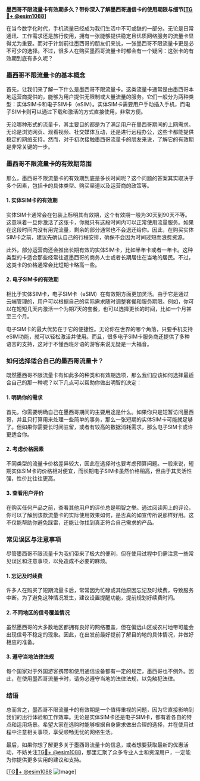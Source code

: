**墨西哥不限流量卡有效期多久？带你深入了解墨西哥通信卡的使用期限与细节[[TG💪+ @esim1088](https://t.me/s/esim1088)]**

在当今数字化时代，手机流量已经成为我们生活中不可或缺的一部分。无论是日常通讯、工作需求还是旅行使用，拥有一张能够提供稳定且优质网络服务的流量卡显得尤为重要。而对于计划前往墨西哥的朋友们来说，一张墨西哥不限流量卡更是必不可少的选择。不过，很多人在购买墨西哥流量卡时都会有一个疑问：这张卡的有效期到底有多久呢？

### 墨西哥不限流量卡的基本概念

首先，让我们来了解一下什么是墨西哥不限流量卡。这类流量卡通常是由墨西哥本地运营商提供的，能够为用户提供无限制或大量流量的服务。它们一般分为两种类型：实体SIM卡和电子SIM卡（eSIM）。实体SIM卡需要用户手动插入手机，而电子SIM卡则可以通过下载和激活的方式直接使用，非常方便。

无论哪种形式的流量卡，其主要目的都是为了满足用户在墨西哥期间的上网需求。无论是浏览网页、观看视频、社交媒体互动，还是进行远程办公，这些卡都能提供稳定的网络支持。然而，对于初次接触墨西哥流量卡的朋友来说，了解它的有效期是非常关键的一步。

### 墨西哥不限流量卡的有效期范围

那么，墨西哥不限流量卡的有效期到底是多长时间呢？这个问题的答案其实取决于多个因素，包括卡的具体类型、购买渠道以及运营商的政策等。

#### 1. 实体SIM卡的有效期

实体SIM卡通常会在包装上标明其有效期，这个有效期一般为30天到90天不等。这意味着一旦你激活了这张卡，你就只有这段时间内可以正常使用流量服务。如果在这段时间内没有用完流量，剩余的部分通常也不会退还给你。因此，在购买实体SIM卡之前，建议先确认自己的行程安排，确保不会因为时间过短而浪费资源。

此外，部分运营商还会推出长期有效的实体SIM卡，比如半年卡或者一年卡。这种类型的卡适合那些经常往返墨西哥的商务人士或者长期居住在当地的居民。不过，这类卡的价格通常会比短期卡略高一些。

#### 2. 电子SIM卡的有效期

相比于实体SIM卡，电子SIM卡（eSIM）在有效期方面更加灵活。由于它是通过云端管理的，用户可以根据自己的实际需求随时调整套餐和服务期限。例如，你可以在短短几天内激活一个为期7天的套餐，也可以选择更长的时间，比如一个月甚至三个月。

电子SIM卡的最大优势在于它的便捷性。无论你在世界的哪个角落，只要手机支持eSIM功能，就可以轻松激活并使用。而且，很多电子SIM卡服务商还提供了多种语言的支持，这对于不懂西班牙语的游客来说无疑是一大福音。

### 如何选择适合自己的墨西哥流量卡？

既然墨西哥不限流量卡有如此多的种类和有效期选项，那么我们应该如何选择最适合自己的那一种呢？以下几点可以帮助你做出明智的决定：

#### 1. 明确你的需求

首先，你需要明确自己在墨西哥期间的主要用途是什么。如果你只是短暂访问墨西哥，并且只打算用来处理一些简单的事务，那么一张短期的实体SIM卡可能就足够了。但如果你需要长时间驻留，或者有较高的数据消耗需求，那么电子SIM卡或许更适合你。

#### 2. 考虑价格因素

不同类型的流量卡价格差异较大，因此在选择时也要考虑预算问题。一般来说，短期实体SIM卡的价格相对便宜，而长期电子SIM卡虽然价格稍高，但由于其灵活性强，性价比往往更高。

#### 3. 查看用户评价

在购买任何产品之前，查看其他用户的评价总是明智之举。通过阅读网上的评论，你可以了解到该款流量卡的实际使用效果如何，是否真的如宣传所说那样好用。这不仅能帮助你避免踩雷，还能让你找到真正符合自己需求的产品。

### 常见误区与注意事项

尽管墨西哥不限流量卡为我们带来了极大的便利，但在使用过程中仍需注意一些常见误区和注意事项，以免造成不必要的麻烦。

#### 1. 忘记及时续费

许多人在购买了短期流量卡后，常常因为忙碌或其他原因忘记及时续费，导致服务中断。为了避免这种情况发生，建议设置提醒功能，提前规划好续费时间。

#### 2. 不同地区的信号覆盖情况

虽然墨西哥的大多数地区都拥有良好的网络覆盖，但在偏远山区或农村地带可能会出现信号不稳定的现象。因此，在出发前最好提前了解目的地的具体情况，并做好相应的准备。

#### 3. 遵守当地法律法规

每个国家对于外国游客携带和使用通信设备都有一定的规定，墨西哥也不例外。因此，在使用墨西哥流量卡时，请务必遵守当地的法律法规，以免触犯法律。

### 结语

总而言之，墨西哥不限流量卡的有效期是一个值得重视的问题，因为它直接影响到我们的出行体验和工作效率。无论是实体SIM卡还是电子SIM卡，都有着各自的特点和适用场景。希望大家在选购时能够根据自身需求做出合理的选择，并在使用过程中注意相关事项，享受顺畅无忧的网络生活。

最后，如果你想了解更多关于墨西哥流量卡的信息，或者想要获取最新的优惠活动，不妨关注[TG💪+ @esim1088](https://t.me/s/esim1088)，那里汇聚了众多专业人士和资深用户，一定能为你提供更多实用的建议和支持。

[[TG💪+ @esim1088](https://t.me/s/esim1088) ![Image](https://i.postimg.cc/4NQfJmqS/Snipaste-2025-05-13-00-14-12.png)]